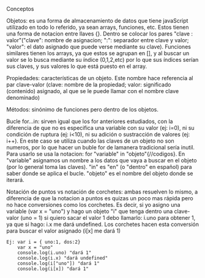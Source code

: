 Conceptos

Objetos: es una forma de almacenamiento de datos que tiene javaScript utilizado en todo lo referido, ya sean arrays, funciones,
    etc. Estos tienen una forma de notacion entre llaves {}. Dentro se colocar los pares "clave : valor"("clave": nombre de 
    asignacion; ":": separador entre clave y valor; "valor": el dato asignado que puede verse mediante su clave). Funciones
    similares tienen los arrays, ya que estos se agrupan en [], y al buscar un valor se lo busca mediante su índice (0,1,2,etc)
    por lo que sus índices serían sus claves, y sus valores lo que está puesto en el array.

Propiedades: características de un objeto. Este nombre hace referencia al par clave-valor (clave: nombre de la propiedad; 
    valor: significado (contenido) asignado, al que se le puede llamar con el nombre clave denominado)

Métodos: sinónimo de funciones pero dentro de los objetos.

Bucle for…in: sirven igual que los for anteriores estudiados, con la diferencia de que no es especifica una variable con su valor
    (ej: i=0), ni su condición de ruptura (ej: i<10), ni su adición o sustracción de valores (ej: i++). En este caso se utiliza
    cuando las claves de un objeto no son numeros, por lo que hacer un buble for de lamanera tradicional sería inutil. 
    Para usarlo se usa la notacion: for "variable" in "objeto"{//codigos}. En "variable" asignamos un nombre a los datos que 
    vaya a buscar en el objeto (por lo general toma las claves). "in" es "en" (o "dentro" en español) para saber donde se aplica
    el bucle. "objeto" es el nombre del objeto donde se iterará.

Notación de puntos vs notación de corchetes: ambas resuelven lo mismo, a diferencia de que la notacion a puntos es quizas un poco
    mas rápida pero no hace conversiones como los corchetes. Es decir, si yo asigno una variable (var x = "uno") y hago un objeto "i" que tenga dentro una clave-valor (uno = 1) si quiero sacar el valor 1 debo llamarlo: i.uno para obtener 1, ya que si hago: i.x me dará undefined. Los corchetes hacen esta conversión para buscar el valor asignado (i[x] me dará 1)
    
    Ej: var i = { uno:1, dos:2}
        var x = "uno"
        console.log(i.uno) "dará 1"
        console.log(i.x) "dará undefined"
        console.log(i["uno"]) "dará 1"
        console.log(i[x]) "dará 1" 
